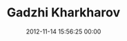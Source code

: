 ---
title: "Gadzhi Kharkharov"
date: 2012-11-14 15:56:25 00:00
permalink: /gadzhi
twitter: "gadzhi_kha"
likes: [67,100]
id: 1545
gravatar: "http://www.gravatar.com/avatar/5b9a6938184adb6d4ca903cdadb98a4e"
---